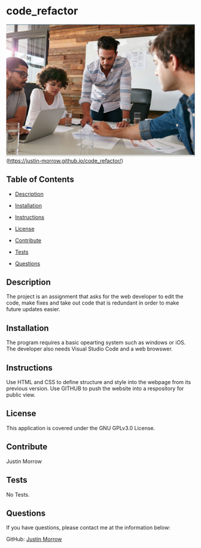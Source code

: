 # code_refactor
![Thumbnail](images/code_refactor.jpeg)(https://justin-morrow.github.io/code_refactor/)
## Table of Contents

- [Description](#Description)

- [Installation](#Installation)

- [Instructions](#Instructions)

- [License](#License)

- [Contribute](#Contribute)

- [Tests](#Tests)

- [Questions](#Questions)

## Description

The project is an assignment that asks for the web developer to edit the code, make fixes and take out code that is redundant in order to make future updates easier.

## Installation

The program requires a basic opearting system such as windows or iOS. The developer also needs Visual Studio Code and a web browswer. 

## Instructions

Use HTML and CSS to define structure and style into the webpage from its previous version. Use GITHUB to push the website into a respository for public view.

## License

This application is covered under the GNU GPLv3.0 License.

## Contribute

Justin Morrow

## Tests

No Tests.

## Questions

If you have questions, please contact me at the information below:

GitHub: [Justin Morrow](https://github.com/Justin-Morrow)
